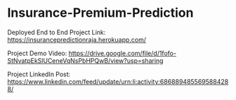# Insurance-Premium-Prediction

Deployed End to End Project Link:
https://insurancepredictionraja.herokuapp.com/

Project Demo Video:
https://drive.google.com/file/d/1fofo-StNvatpEkSlUCeneVqNsPbHPQwB/view?usp=sharing

Project LinkedIn Post:
https://www.linkedin.com/feed/update/urn:li:activity:6868894855695884288/
